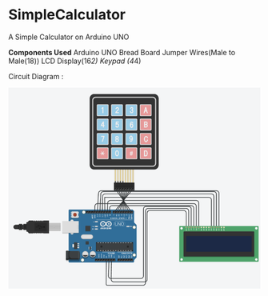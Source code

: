 # SimpleCalculator
A Simple Calculator on Arduino UNO

**Components Used**
  Arduino UNO
  Bread Board
  Jumper Wires(Male to Male(18))
  LCD Display(16*2)
  Keypad (4*4)

Circuit Diagram :


![Circuit Diagram (Tinker CAD)](https://github.com/anuragak021/SimpleCalculator/blob/main/Screenshot%20from%202024-07-23%2019-53-12.png)
